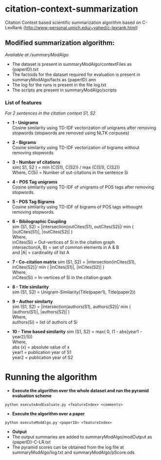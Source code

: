 # citation-context-summarization
Citation Context based scientific summarization algorithm based on C-LexRank (http://www-personal.umich.edu/~vahed/c-lexrank.html)

## Modified summarization algorithm:
*Available at /summaryModAlgo*

* The dataset is present in summaryModAlgo/contextFiles as {paperID}.txt
* The factoids for the dataset required for evaluation is present in summaryModAlgo/facts as {paperID}.ann
* The log for the runs is present in the file log.txt
* The scripts are present in summaryModAlgo/scripts

### List of features
*For 2 sentences in the citation context S1, S2*

* **1 - Unigrams**<br/>
Cosine similarity using TD-IDF vectorization of unigrams after removing stopwords (stopwords are removed using NLTK corpuses)

* **2 - Bigrams**<br/>
Cosine similarity using TD-IDF vectorization of bigrams without removing stopwords

* **3 - Number of citations**<br/>
sim( S1, S2 ) = min (C(S1), C(S2)) / max (C(S1), C(S2))<br/>
Where, C(Si) = Number of out-citations in the sentence Si

* **4 - POS Tag unigrams**<br/>
Cosine similarity using TD-IDF of unigrams of POS tags after removing stopwords.<br/>

* **5 - POS Tag Bigrams**<br/>
Cosine similarity using TD-IDF of bigrams of POS tags withought removing stopwords.<br/>

* **6 - Bibilographic Coupling**<br/>
sim (S1, S2) = |intersection(outCites(S1), outCites(S2)|/ min ( |outCites(S1)|, |outCites(S2)| )<br/>
Where, <br/>
inCites(Si) = Out-vertices of Si in the citation graph<br/>
intersection(A, B) = set of common elements in A & B<br/>
and |A| = cardinality of list A<br/>

* **7 - Co-citation matrix**
sim (S1, S2) = |intersection(inCites(S1), inCites(S2)|/ min ( |inCites(S1)|, |inCites(S2)| )<br/>
Where, <br/>
inCites(Si) = In-vertices of Si in the citation graph<br/>

* **8 - Title similarity**<br/>
sim (S1, S2) = Unigram-Similarity(Title(paper1), Title(paper2))<br/>
 
* **9 - Author similarty**<br/>
sim (S1, S2) = |intersection(authors(S1), authors(S2)|/ min ( |authors(S1)|, |authors(S2)| )<br/>
Where,<br/>
authors(Si) = list of authors of Si<br/>

* **10 - Time based similarity**
sim (S1, S2) = max( 0, (1 - abs(year1 - year2)/5))<br/>
Where,<br/>
abs (x) = absolute value of x<br/>
year1 = publication year of S1<br/>
year2 = publication year of S2<br/>



# Running the algorithm

* **Execute the algorithm over the whole dataset and run the pyramid evaluation scheme**

```
python executeAndEvaluate.py <featureIndex> <comments>

```

* **Execute the algorithm over a paper**

```
python executeModAlgo.py <paperID> <featureIndex>

```

* **Output**
* The output summaries are added to summaryModAlgo/modOutput as {paperID}-C-LR.txt
* The pyramid scores can be obtained from the log file at summaryModAlgo/log.txt and summaryModAlgo/pScore.ods






